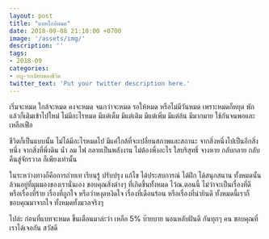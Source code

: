 ```yaml
---
layout: post
title: "แบทใกล้หมด"
date: 2018-09-08 21:10:00 +0700
image: '/assets/img/'
description: ''
tags:
- 2018-09
categories:
- กฎ-ระเบียบของชีวิต
twitter_text: 'Put your twitter description here.'
---
```

เริ่มจะหมด ใกล้จะหมด คงจะหมด จนกว่าจะหมด รอให้หมด หรือไม่มีวันหมด เพราะหมดก็หยุด พัก แล้วก็เติมเข้าไปใหม่ ไม่มีอะไรหมด มีแต่เต็ม มีแต่เติม มีแต่เพิ่ม มีแต่ล้น มีมากมาย ใช้กันจนพอและเหลือเฟือ

ชีวิตก็เป็นแบบนั้น ไม่ได้มีอะไรหมดไป มีแค่ใกล้ที่จะเปลี่ยนสภาพและสถานะ จากสิ่งหนึ่งไปเป็นอีกสิ่งหนึ่ง จากสิ่งที่พึ่งดิน น้ำ ลม ไฟ กลายเป็นพลังงาน ไม่ต้องพึ่งอะไร ใสบริสุทธิ์ จางหาย กลับกลาย กลับคืนสู่จักรวาล ก็เพียงเท่านั้น

ในระหว่างทางก็คือการถ่ายเท เรียนรู้ ปรับปรุง แก้ไข ได้ประสบการณ์ ได้ฝึก ได้สนุกสนาน ทั้งหมดนั้นล้วนอยู่ที่มุมมองของเรานั่นเอง ขอบคุณสิ่งต่างๆ ที่เกิดขึ้นทั้งหมด ไว้ณ.ตอนนี้ ไม่ว่าจะเป็นเรื่องที่ดี หรือเรื่องที่ร้าย เรื่องที่ถูกใจ หรือว่าหงุดหงิดใจ เรื่องที่เดือนร้อน หรือเรื่องที่น่ายินดี ทั้งหมดนี้เราก็ขอบคุณมาจากใจ ทั้งหมดทั้งมวลจริงๆ

ไปล่ะ ก่อนที่แบทจะหมด ขึ้นเตือนมาล่ะว่า เหลือ 5% บ๊ายบาย นอนหลับฝันดี กันทุกๆ คน ขอบคุณที่เราได้เจอกัน สวัสดี

